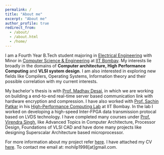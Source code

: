 ```yaml
---
permalink: /
title: "About me"
excerpt: "About me"
author_profile: true
redirect_from: 
  - /about/
  - /about.html
  - /home/
---
```


I am a Fourth Year B.Tech student majoring in [Electrical Engineering](https://www.ee.iitb.ac.in/web) with Minor in [Computer Science & Engineering](https://www.cse.iitb.ac.in) at [IIT Bombay](http://www.iitb.ac.in). My interests lie broadly in the domains of **Computer architecture, High Performance Computing** and **VLSI system design**. I am also interested in exploring new fields like Compilers, Operating Systems, Information theory and their possible correlation with my current interests.

My bachelor's thesis is with [Prof. Madhav Desai](https://www.ee.iitb.ac.in/web/people/faculty/home/madhav), in which we are working on building a end-to-end real-time server based communication link with hardware encryption and compression. I have also worked with [Prof. Sachin Patkar](https://www.ee.iitb.ac.in/wiki/faculty/patkar) in his [High-Performance Computing Lab](https://www.ee.iitb.ac.in/~hpc/) at IIT Bombay. In the lab I worked on developing a high-speed Inter-FPGA data transmission protocal based on LVDS technology. I have completed many courses under [Prof. Virendra Singh](https://www.ee.iitb.ac.in/~viren/), like Advanced Topics in Computer Architecture, Processor Design, Foundations of VLSI CAD and have done many projects like designing Superscalar Architecture based microprocessor.

For more information about my project refer [here](https://mohilp1998.github.io/projects/). I have attached my CV [here](https://mohilp1998.github.io/cv/). To contact me email at: mohilp1998[at]gmail.com.

<!---
I am a Fifth Year Dual Degree (B. Tech + M. Tech) student of [Electrical Engineering](https://www.ee.iitb.ac.in/web) at [IIT Bombay](http://www.iitb.ac.in/) with specialization in Communications and Signal Processing. My research interests broadly lie in **Applied Probability, Learning Theory, Optimization, Game Theory** and **Social Networks**. I am primarily interested in theoretical aspects of problems in these fields and I also like to apply these tools to solve real world problems.

My master's thesis is with [Prof. Ankur Kulkarni](http://www.sc.iitb.ac.in/~ankur/) and [Prof. Jayakrishnan Nair](https://www.ee.iitb.ac.in/~jayakrishnan.nair/), where we are exploring the topic of Games on Networks. During my undergraduate years, I have been fortunate to work with [Prof. Vivek Borkar](https://www.ee.iitb.ac.in/web/faculty/homepage/borkar) on problems in reinforcement learning, multi-armed bandits and MCMC over graphs. I spent the Summer of 2017 as a research intern at the University of Southern California under the guidance of [Prof. Rahul Jain](http://www-bcf.usc.edu/~rahuljai/Welcome.html), where we worked on a risk aware stochastic optimization problem.

To know more about my research, you can head over to the [Research](https://kc1729.github.io/research/) page and my academic CV can be found [here](https://kc1729.github.io/assets/files/CV_Karan_Chadha.pdf). To contact me, you can email: karanc1729[at]gmail.com
-->